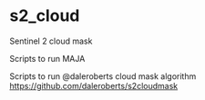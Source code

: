 # s2_cloud
Sentinel 2 cloud mask

Scripts to run MAJA

Scripts to run @daleroberts cloud mask algorithm https://github.com/daleroberts/s2cloudmask
